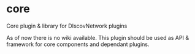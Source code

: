 # core
Core plugin &amp; library for DIscovNetwork plugins

As of now there is no wiki available. This plugin should be used as API & framework for core components and dependant plugins.
